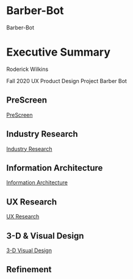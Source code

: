 # Barber-Bot
Barber-Bot

# Executive Summary

Roderick Wilkins


Fall 2020 UX Product Design Project
Barber Bot


## PreScreen 
[PreScreen](https://github.com/maubanel/Barber-Bot/blob/master/prescreen.md)

## Industry Research
[Industry Research](https://github.com/maubanel/Barber-Bot/blob/master/IndustryResearch.md)

## Information Architecture
[Information Architecture](https://github.com/maubanel/Barber-Bot/blob/master/InformationArchitecture.md)

## UX Research

[UX Research](UXResearch.md)


## 3-D & Visual Design
[3-D Visual Design](3dvisualdesign.md)

## Refinement 
